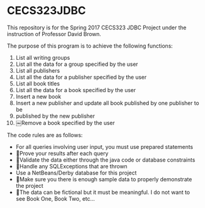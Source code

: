 CECS323JDBC
===========
This repository is for the Spring 2017 CECS323 JDBC Project under the instruction of Professor David Brown.

The purpose of this program is to achieve the following functions:
1. List all writing groups
2. List all the data for a group specified by the user
3. List all publishers
4. List all the data for a publisher specified by the user
5. List all book titles
6. List all the data for a book specified by the user
7. Insert a new book
8. Insert a new publisher and update all book published by one publisher to be
9. published by the new publisher
10. ￼Remove a book specified by the user

The code rules are as follows:
* For all queries involving user input, you must use prepared statements
* 􏰀Prove your results after each query
* 􏰀Validate the data either through the java code or database constraints
* 􏰀Handle any SQLExceptions that are thrown
* Use a NetBeans/Derby database for this project
* 􏰀Make sure you there is enough sample data to properly demonstrate the project
 * 􏰀The data can be fictional but it must be meaningful. I do not want to see Book One, Book Two, etc...